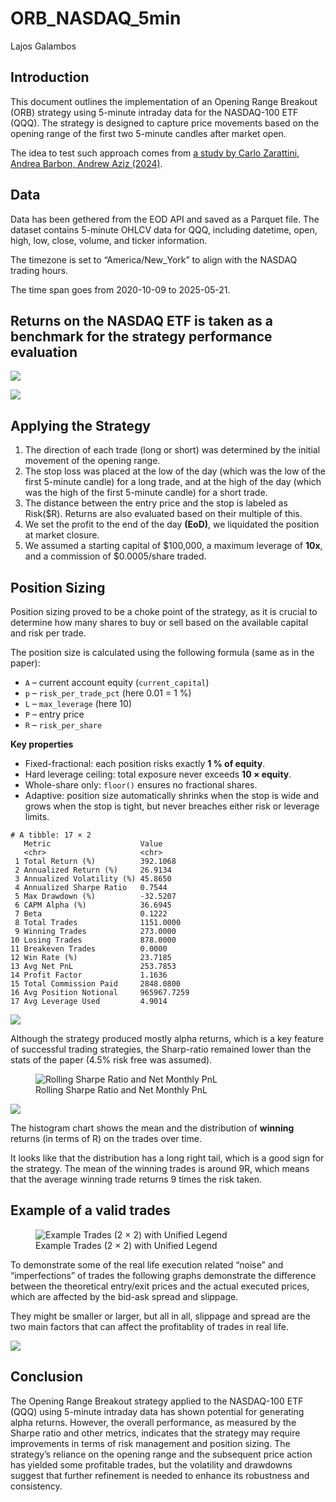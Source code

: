 # ORB_NASDAQ_5min
Lajos Galambos

## Introduction

This document outlines the implementation of an Opening Range Breakout
(ORB) strategy using 5-minute intraday data for the NASDAQ-100 ETF
(QQQ). The strategy is designed to capture price movements based on the
opening range of the first two 5-minute candles after market open.

The idea to test such approach comes from [a study by Carlo Zarattini,
Andrea Barbon, Andrew Aziz
(2024)](https://papers.ssrn.com/sol3/papers.cfm?abstract_id=4729284).

## Data

Data has been gethered from the EOD API and saved as a Parquet file. The
dataset contains 5-minute OHLCV data for QQQ, including datetime, open,
high, low, close, volume, and ticker information.

The timezone is set to “America/New_York” to align with the NASDAQ
trading hours.

The time span goes from 2020-10-09 to 2025-05-21.

## Returns on the NASDAQ ETF is taken as a benchmark for the strategy performance evaluation

![](ORB_attempt1_last_year.markdown_strict_files/figure-markdown_strict/unnamed-chunk-4-1.png)

![](ORB_attempt1_last_year.markdown_strict_files/figure-markdown_strict/unnamed-chunk-4-2.png)

## Applying the Strategy

1.  The direction of each trade (long or short) was determined by the
    initial movement of the opening range.
2.  The stop loss was placed at the low of the day (which was the low of
    the first 5-minute candle) for a long trade, and at the high of the
    day (which was the high of the first 5-minute candle) for a short
    trade.
3.  The distance between the entry price and the stop is labeled as
    Risk($R). Returns are also evaluated based on their multiple of
    this.
4.  We set the profit to the end of the day **(EoD)**, we liquidated the
    position at market closure.
5.  We assumed a starting capital of $100,000, a maximum leverage of
    **10x**, and a commission of $0.0005/share traded.

## Position Sizing

Position sizing proved to be a choke point of the strategy, as it is
crucial to determine how many shares to buy or sell based on the
available capital and risk per trade.

The position size is calculated using the following formula (same as in
the paper):

-   `A` – current account equity (`current_capital`)  
-   `p` – `risk_per_trade_pct` (here 0.01 = 1 %)  
-   `L` – `max_leverage` (here 10)  
-   `P` – entry price  
-   `R` – `risk_per_share`

**Key properties**

-   Fixed-fractional: each position risks exactly **1 % of equity**.  
-   Hard leverage ceiling: total exposure never exceeds **10 ×
    equity**.  
-   Whole-share only: `floor()` ensures no fractional shares.  
-   Adaptive: position size automatically shrinks when the stop is wide
    and grows when the stop is tight, but never breaches either risk or
    leverage limits.

<!-- -->

    # A tibble: 17 × 2
       Metric                    Value      
       <chr>                     <chr>      
     1 Total Return (%)          392.1068   
     2 Annualized Return (%)     26.9134    
     3 Annualized Volatility (%) 45.8650    
     4 Annualized Sharpe Ratio   0.7544     
     5 Max Drawdown (%)          -32.5207   
     6 CAPM Alpha (%)            36.6945    
     7 Beta                      0.1222     
     8 Total Trades              1151.0000  
     9 Winning Trades            273.0000   
    10 Losing Trades             878.0000   
    11 Breakeven Trades          0.0000     
    12 Win Rate (%)              23.7185    
    13 Avg Net PnL               253.7853   
    14 Profit Factor             1.1636     
    15 Total Commission Paid     2848.0800  
    16 Avg Position Notional     965967.7259
    17 Avg Leverage Used         4.9014     

![](ORB_attempt1_last_year.markdown_strict_files/figure-markdown_strict/unnamed-chunk-8-1.png)

Although the strategy produced mostly alpha returns, which is a key
feature of successful trading strategies, the Sharp-ratio remained lower
than the stats of the paper (4.5% risk free was assumed).

<figure>
<img
src="ORB_attempt1_last_year.markdown_strict_files/figure-markdown_strict/unnamed-chunk-9-1.png"
alt="Rolling Sharpe Ratio and Net Monthly PnL" />
<figcaption aria-hidden="true">Rolling Sharpe Ratio and Net Monthly
PnL</figcaption>
</figure>

![](ORB_attempt1_last_year.markdown_strict_files/figure-markdown_strict/unnamed-chunk-12-1.png)

The histogram chart shows the mean and the distribution of **winning**
returns (in terms of R) on the trades over time.

It looks like that the distribution has a long right tail, which is a
good sign for the strategy. The mean of the winning trades is around 9R,
which means that the average winning trade returns 9 times the risk
taken.

## Example of a valid trades

<figure>
<img
src="ORB_attempt1_last_year.markdown_strict_files/figure-markdown_strict/unnamed-chunk-13-1.png"
alt="Example Trades (2 × 2) with Unified Legend" />
<figcaption aria-hidden="true">Example Trades (2 × 2) with Unified
Legend</figcaption>
</figure>

To demonstrate some of the real life execution related “noise” and
“imperfections” of trades the following graphs demonstrate the
difference between the theoretical entry/exit prices and the actual
executed prices, which are affected by the bid-ask spread and slippage.

They might be smaller or larger, but all in all, slippage and spread are
the two main factors that can affect the profitablity of trades in real
life.

![](ORB_attempt1_last_year.markdown_strict_files/figure-markdown_strict/unnamed-chunk-14-1.png)

## Conclusion

The Opening Range Breakout strategy applied to the NASDAQ-100 ETF (QQQ)
using 5-minute intraday data has shown potential for generating alpha
returns. However, the overall performance, as measured by the Sharpe
ratio and other metrics, indicates that the strategy may require
improvements in terms of risk management and position sizing. The
strategy’s reliance on the opening range and the subsequent price action
has yielded some profitable trades, but the volatility and drawdowns
suggest that further refinement is needed to enhance its robustness and
consistency.
